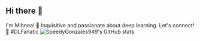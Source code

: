 ## Hi there 👋
I'm Mihnea! 🌟 Inquisitive and passionate about deep learning. Let's connect! 🚀 #DLFanatic
![SpeedyGonzales949's GitHub stats](https://github-readme-stats.vercel.app/api?username=SpeedyGonzales949&show_icons=true&theme=radical)
<!--
**SpeedyGonzales949/SpeedyGonzales949** is a ✨ _special_ ✨ repository because its `README.md` (this file) appears on your GitHub profile.

Here are some ideas to get you started:

- 🔭 I’m currently working on ...
- 🌱 I’m currently learning ...
- 👯 I’m looking to collaborate on ...
- 🤔 I’m looking for help with ...
- 💬 Ask me about ...
- 📫 How to reach me: ...
- 😄 Pronouns: ...
- ⚡ Fun fact: ...
-->
